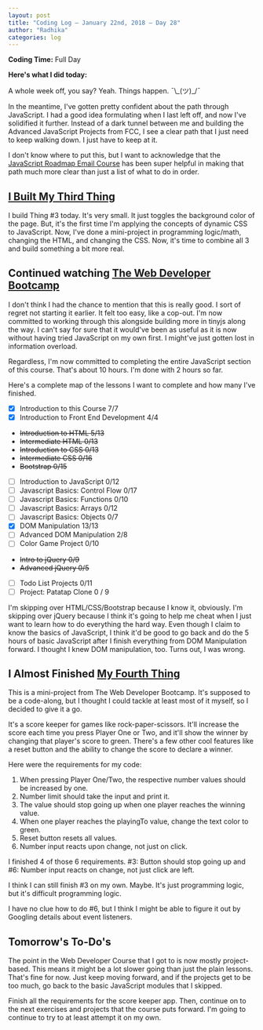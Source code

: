 ```yaml
---
layout: post
title: "Coding Log — January 22nd, 2018 — Day 28"
author: "Radhika"
categories: log
---
```


**Coding Time:** Full Day

**Here's what I did today:**

<p>A whole week off, you say? Yeah. Things happen. ¯\_(ツ)_/¯</p>

In the meantime, I've gotten pretty confident about the path through JavaScript. I had a good idea formulating when I last left off, and now I've solidified it further. Instead of a dark tunnel between me and building the Advanced JavaScript Projects from FCC, I see a clear path that I just need to keep walking down. I just have to keep at it. 

I don't know where to put this, but I want to acknowledge that the [JavaScript Roadmap Email Course](http://jsroadmap.com) has been super helpful in making that path much more clear than just a list of what to do in order. 

## [I Built My Third Thing](http://rmorabia.com/tinyjs)

I build Thing #3 today. It's very small. It just toggles the background color of the page. But, it's the first time I'm applying the concepts of dynamic CSS to JavaScript. Now, I've done a mini-project in programming logic/math, changing the HTML, and changing the CSS. Now, it's time to combine all 3 and build something a bit more real.

## Continued watching [The Web Developer Bootcamp](http://udemy.com/the-web-developer-bootcamp)

I don't think I had the chance to mention that this is really good. I sort of regret not starting it earlier. It felt too easy, like a cop-out. I'm now committed to working through this alongside building more in tinyjs along the way. I can't say for sure that it would've been as useful as it is now without having tried JavaScript on my own first. I might've just gotten lost in information overload.

Regardless, I'm now committed to completing the entire JavaScript section of this course. That's about 10 hours. I'm done with 2 hours so far. 

Here's a complete map of the lessons I want to complete and how many I've finished. 

* [X] Introduction to this Course 7/7
* [X] Introduction to Front End Development 4/4
* ~~Introduction to HTML 5/13~~
* ~~Intermediate HTML 0/13~~
* ~~Introduction to CSS 0/13~~
* ~~Intermediate CSS 0/16~~
* ~~Bootstrap 0/15~~
* [ ] Introduction to JavaScript 0/12
* [ ] Javascript Basics: Control Flow 0/17
* [ ] Javascript Basics: Functions 0/10
* [ ] Javascript Basics: Arrays 0/12
* [ ] Javascript Basics: Objects 0/7
* [X] DOM Manipulation 13/13
* [ ] Advanced DOM Manipulation 2/8
* [ ] Color Game Project 0/10
* ~~Intro to jQuery 0/9~~
* ~~Advanced jQuery 0/5~~
* [ ] Todo List Projects 0/11
* [ ] Project: Patatap Clone 0 / 9

I'm skipping over HTML/CSS/Bootstrap because I know it, obviously. I'm skipping over jQuery because I think it's going to help me cheat when I just want to learn how to do everything the hard way. Even though I claim to know the basics of JavaScript, I think it'd be good to go back and do the 5 hours of basic JavaScript after I finish everything from DOM Manipulation forward. I thought I knew DOM manipulation, too. Turns out, I was wrong. 

## I Almost Finished [My Fourth Thing](http://rmorabia.com/tinyjs)

This is a mini-project from The Web Developer Bootcamp. It's supposed to be a code-along, but I thought I could tackle at least most of it myself, so I decided to give it a go.

It's a score keeper for games like rock-paper-scissors. It'll increase the score each time you press Player One or Two, and it'll show the winner by changing that player's score to green. There's a few other cool features like a reset button and the ability to change the score to declare a winner. 

Here were the requirements for my code:

1. When pressing Player One/Two, the respective number values should be increased by one.
2. Number limit should take the input and print it. 
3. The value should stop going up when one player reaches the winning value. 
4. When one player reaches the playingTo value, change the text color to green.
5. Reset button resets all values.
6. Number input reacts upon change, not just on click.

I finished 4 of  those 6 requirements. #3: Button should stop going up and #6: Number input reacts on change, not just click are left.

I think I can still finish #3 on my own. Maybe. It's just programming logic, but it's difficult programming logic. 

I have no clue how to do #6, but I think I might be able to figure it out by Googling details about event listeners.

## Tomorrow's To-Do's

The point in the Web Developer Course that I got to is now mostly project-based. This means it might be a lot slower going than just the plain lessons. That's fine for now. Just keep moving forward, and if the projects get to be too much, go back to the basic JavaScript modules that I skipped.

Finish all the requirements for the score keeper app. Then, continue on to the next exercises and projects that the course puts forward. I'm going to continue to try to at least attempt it on my own. 